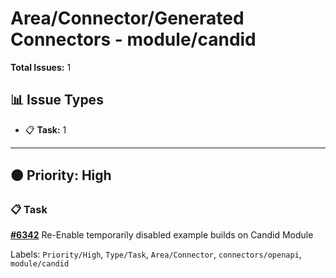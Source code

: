 # Area/Connector/Generated Connectors - module/candid

**Total Issues:** 1

## 📊 Issue Types

- 📋 **Task:** 1

---

## 🟠 Priority: High

### 📋 Task

**[#6342](https://github.com/ballerina-platform/ballerina-library/issues/6342)** Re-Enable temporarily disabled example builds on Candid Module

Labels: `Priority/High`, `Type/Task`, `Area/Connector`, `connectors/openapi`, `module/candid`

